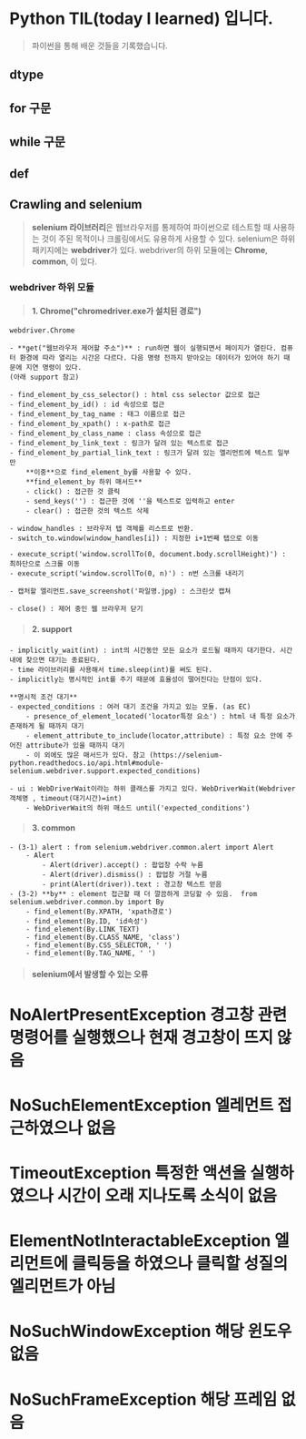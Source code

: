 # Python TIL(today I learned) 입니다. 
> 파이썬을 통해 배운 것들을 기록했습니다.

## dtype

## for 구문

## while 구문

## def 

## Crawling and selenium 
> <strong>selenium 라이브러리</strong>은 웹브라우저를 통제하여 파이썬으로 테스트할 때 사용하는 것이 주된 목적이나 크롤링에서도 유용하게 사용할 수 있다. 
> selenium은 하위 패키지에는 <strong>webdriver</strong>가 있다. 
> webdriver의 하위 모듈에는 **Chrome**, **common**, 이 있다. 

### webdriver 하위 모듈
> #### 1. Chrome("chromedriver.exe가 설치된 경로") 
    webdriver.Chrome
    
    - **get("웹브라우저 제어할 주소")** : run하면 웹이 실행되면서 페이지가 열린다. 컴퓨터 환경에 따라 열리는 시간은 다르다. 다음 명령 전까지 받아오는 데이터가 있어야 하기 때문에 지연 명령이 있다.
    (아래 support 참고)

    - find_element_by_css_selector() : html css selector 값으로 접근 
    - find_element_by_id() : id 속성으로 접근
    - find_element_by_tag_name : 태그 이름으로 접근
    - find_element_by_xpath() : x-path로 접근
    - find_element_by_class_name : class 속성으로 접근
    - find_element_by_link_text : 링크가 달려 있는 텍스트로 접근
    - find_element_by_partial_link_text : 링크가 달려 있는 엘리먼트에 텍스트 일부만
        **이중**으로 find_element_by를 사용할 수 있다. 
        **find_element_by 하위 매서드** 
        - click() : 접근한 것 클릭
        - send_keys('') : 접근한 것에 ''을 텍스트로 입력하고 enter
        - clear() : 접근한 것의 텍스트 삭제

    - window_handles : 브라우저 탭 객체를 리스트로 반환. 
    - switch_to.window(window_handles[i]) : 지정한 i+1번째 탭으로 이동

    - execute_script('window.scrollTo(0, document.body.scrollHeight)') : 최하단으로 스크롤 이동
    - execute_script('window.scrollTo(0, n)') : n번 스크롤 내리기 

    - 캡처할 엘리먼트.save_screenshot('파일명.jpg) : 스크린샷 캡쳐

    - close() : 제어 중인 웹 브라우저 닫기



> #### 2. support
    - implicitly_wait(int) : int의 시간동안 모든 요소가 로드될 때까지 대기한다. 시간 내에 찾으면 대기는 종료된다. 
    - time 라이브러리를 사용해서 time.sleep(int)를 써도 된다. 
    - implicitly는 명시적인 int를 주기 때문에 효율성이 떨어진다는 단점이 있다. 

    **명시적 조건 대기**
    - expected_conditions : 여러 대기 조건을 가지고 있는 모듈. (as EC)
        - presence_of_element_located('locator특정 요소') : html 내 특정 요소가 존재하게 될 때까지 대기
        - element_attribute_to_include(locator,attribute) : 특정 요소 안에 주어진 attribute가 있을 때까지 대기
        - 이 외에도 많은 매서드가 있다. 참고 (https://selenium-python.readthedocs.io/api.html#module-selenium.webdriver.support.expected_conditions)

    - ui : WebDriverWait이라는 하위 클래스를 가지고 있다. WebDriverWait(Webdriver객체명 , timeout(대기시간)=int) 
        - WebDriverWait의 하위 매소드 until('expected_conditions')

>#### 3. common
    - (3-1) alert : from selenium.webdriver.common.alert import Alert
        - Alert 
            - Alert(driver).accept() : 팝업창 수락 누름 
            - Alert(driver).dismiss() : 팝업창 거절 누름
            - print(Alert(driver)).text : 경고창 텍스트 얻음
    - (3-2) **by** : element 접근할 때 더 깔끔하게 코딩할 수 있음.  from selenium.webdriver.common.by import By
        - find_element(By.XPATH, 'xpath경로')
        - find_element(By.ID, 'id속성')
        - find_element(By.LINK_TEXT)
        - find_element(By.CLASS_NAME, 'class')
        - find_element(By.CSS_SELECTOR, ' ')
        - find_element(By.TAG_NAME, ' ')





>#### selenium에서 발생할 수 있는 오류
# NoAlertPresentException 경고창 관련 명령어를 실행했으나 현재 경고창이 뜨지 않음
# NoSuchElementException 엘레먼트 접근하였으나 없음
# TimeoutException 특정한 액션을 실행하였으나 시간이 오래 지나도록 소식이 없음
# ElementNotInteractableException 엘리먼트에 클릭등을 하였으나 클릭할 성질의 엘리먼트가 아님
# NoSuchWindowException 해당 윈도우 없음
# NoSuchFrameException 해당 프레임 없음
